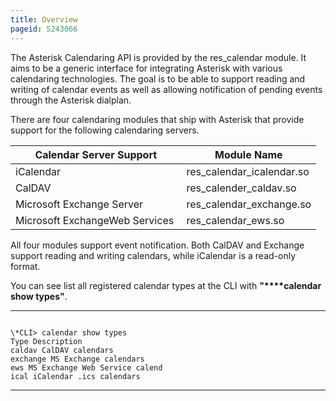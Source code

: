 ```yaml
---
title: Overview
pageid: 5243066
---
```


The Asterisk Calendaring API is provided by the res\_calendar module. It aims to be a generic interface for integrating Asterisk with various calendaring technologies. The goal is to be able to support reading and writing of calendar events as well as allowing notification of pending events through the Asterisk dialplan.

There are four calendaring modules that ship with Asterisk that provide support for the following calendaring servers.



| Calendar Server Support | Module Name |
| --- | --- |
| iCalendar | res\_calendar\_icalendar.so |
| CalDAV | res\_calender\_caldav.so |
| Microsoft Exchange Server | res\_calendar\_exchange.so |
| Microsoft ExchangeWeb Services  | res\_calendar\_ews.so |

All four modules support event notification. Both CalDAV and Exchange support reading and writing calendars, while iCalendar is a read-only format.

You can see list all registered calendar types at the CLI with **"****calendar show types"**.




---

  
  


```

\*CLI> calendar show types
Type Description
caldav CalDAV calendars
exchange MS Exchange calendars
ews MS Exchange Web Service calend
ical iCalendar .ics calendars

```



---


